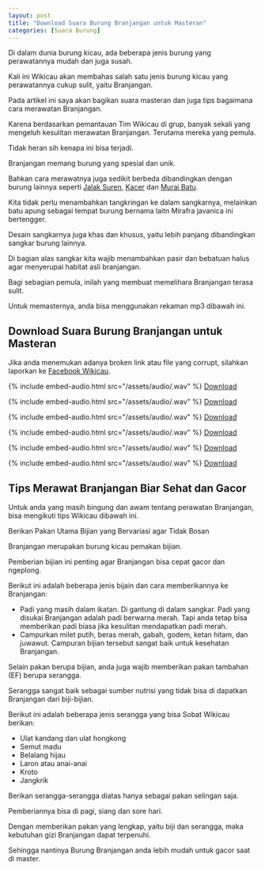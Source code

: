 ```yaml
---
layout: post
title: "Download Suara Burung Branjangan untuk Masteran"
categories: [Suara Burung]
---
```


Di dalam dunia burung kicau, ada beberapa jenis burung yang perawatannya mudah dan juga susah.

Kali ini Wikicau akan membahas salah satu jenis burung kicau yang perawatannya cukup sulit, yaitu Branjangan.

Pada artikel ini saya akan bagikan suara masteran dan juga tips bagaimana cara merawatan Branjangan.

Karena berdasarkan pemantauan Tim Wikicau di grup, banyak sekali yang mengeluh kesulitan merawatan Branjangan. Terutama mereka yang pemula.

Tidak heran sih kenapa ini bisa terjadi.

Branjangan memang burung yang spesial dan unik.

Bahkan cara merawatnya juga sedikit berbeda dibandingkan dengan burung lainnya seperti [Jalak Suren](https://wikicau.com/suara-burung-jalak-suren/), [Kacer](https://wikicau.com/suara-burung-kacer/) dan [Murai Batu](https://wikicau.com/suara-murai-batu/).

Kita tidak perlu menambahkan tangkringan ke dalam sangkarnya, melainkan batu apung sebagai tempat burung bernama laitn Mirafra javanica ini bertengger.

Desain sangkarnya juga khas dan khusus, yaitu lebih panjang dibandingkan sangkar burung lainnya.

Di bagian alas sangkar kita wajib menambahkan pasir dan bebatuan halus agar menyerupai habitat asli branjangan.

Bagi sebagian pemula, inilah yang membuat memelihara Branjangan terasa sulit.

Untuk memasternya, anda bisa menggunakan rekaman mp3 dibawah ini.

## Download Suara Burung Branjangan untuk Masteran

Jika anda menemukan adanya broken link atau file yang corrupt, silahkan laporkan ke [Facebook Wikicau](https://facebook.com/wikicau).

{% include embed-audio.html src="/assets/audio/<audio-source-name>.wav" %}
[Download](https://bit.ly/31Q1FgD)

{% include embed-audio.html src="/assets/audio/<audio-source-name>.wav" %}
[Download](https://bit.ly/2ZAeCJC)

{% include embed-audio.html src="/assets/audio/<audio-source-name>.wav" %}
[Download](https://bit.ly/2IX8KUf)

{% include embed-audio.html src="/assets/audio/<audio-source-name>.wav" %}
[Download](https://bit.ly/2Iua7uu)

{% include embed-audio.html src="/assets/audio/<audio-source-name>.wav" %}
[Download](https://bit.ly/2J0SDES)

{% include embed-audio.html src="/assets/audio/<audio-source-name>.wav" %}
[Download](https://bit.ly/2J0SDES)

## Tips Merawat Branjangan Biar Sehat dan Gacor

Untuk anda yang masih bingung dan awam tentang perawatan Branjangan, bisa mengikuti tips Wikicau dibawah ini.

Berikan Pakan Utama Bijian yang Bervariasi agar Tidak Bosan

Branjangan merupakan burung kicau pemakan bijian.

Pemberian bijian ini penting agar Branjangan bisa cepat gacor dan ngeplong.

Berikut ini adalah beberapa jenis bijain dan cara memberikannya ke Branjangan:

- Padi yang masih dalam ikatan. Di gantung di dalam sangkar. Padi yang disukai Branjangan adalah padi berwarna merah. Tapi anda tetap bisa memberikan padi biasa jika kesulitan mendapatkan padi merah.
- Campurkan milet putih, beras merah, gabah, godem, ketan hitam, dan juwawut. Campuran bijian tersebut sangat baik untuk kesehatan Branjangan.

Selain pakan berupa bijian, anda juga wajib memberikan pakan tambahan (EF) berupa serangga.

Serangga sangat baik sebagai sumber nutrisi yang tidak bisa di dapatkan Branjangan dari biji-bijian.

Berikut ini adalah beberapa jenis serangga yang bisa Sobat Wikicau berikan:

- Ulat kandang dan ulat hongkong
- Semut madu
- Belalang hijau
- Laron atau anai-anai
- Kroto
- Jangkrik

Berikan serangga-serangga diatas hanya sebagai pakan selingan saja.

Pemberiannya bisa di pagi, siang dan sore hari.

Dengan memberikan pakan yang lengkap, yaitu biji dan serangga, maka kebutuhan gizi Branjangan dapat terpenuhi.

Sehingga nantinya Burung Branjangan anda lebih mudah untuk gacor saat di master.